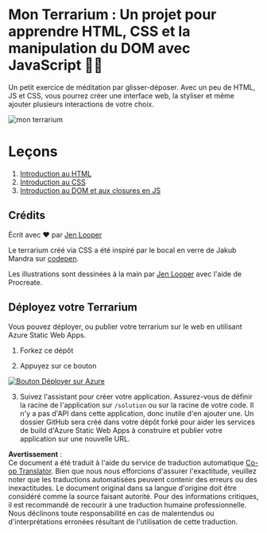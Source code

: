 <!--
CO_OP_TRANSLATOR_METADATA:
{
  "original_hash": "7965cd2bc5dc92ad888dc4c6ab2ab70a",
  "translation_date": "2025-08-23T22:23:34+00:00",
  "source_file": "3-terrarium/README.md",
  "language_code": "fr"
}
-->
# Mon Terrarium : Un projet pour apprendre HTML, CSS et la manipulation du DOM avec JavaScript 🌵🌱

Un petit exercice de méditation par glisser-déposer. Avec un peu de HTML, JS et CSS, vous pourrez créer une interface web, la styliser et même ajouter plusieurs interactions de votre choix.

![mon terrarium](../../../3-terrarium/images/screenshot_gray.png)

# Leçons

1. [Introduction au HTML](./1-intro-to-html/README.md)  
2. [Introduction au CSS](./2-intro-to-css/README.md)  
3. [Introduction au DOM et aux closures en JS](./3-intro-to-DOM-and-closures/README.md)  

## Crédits

Écrit avec ♥️ par [Jen Looper](https://www.twitter.com/jenlooper)  

Le terrarium créé via CSS a été inspiré par le bocal en verre de Jakub Mandra sur [codepen](https://codepen.io/Rotarepmi/pen/rjpNZY).  

Les illustrations sont dessinées à la main par [Jen Looper](http://jenlooper.com) avec l'aide de Procreate.  

## Déployez votre Terrarium

Vous pouvez déployer, ou publier votre terrarium sur le web en utilisant Azure Static Web Apps.  

1. Forkez ce dépôt  

2. Appuyez sur ce bouton  

[![Bouton Déployer sur Azure](https://aka.ms/deploytoazurebutton)](https://portal.azure.com/?feature.customportal=false&WT.mc_id=academic-77807-sagibbon#create/Microsoft.StaticApp)  

3. Suivez l'assistant pour créer votre application. Assurez-vous de définir la racine de l'application sur `/solution` ou sur la racine de votre code. Il n'y a pas d'API dans cette application, donc inutile d'en ajouter une. Un dossier GitHub sera créé dans votre dépôt forké pour aider les services de build d'Azure Static Web Apps à construire et publier votre application sur une nouvelle URL.  

**Avertissement** :  
Ce document a été traduit à l'aide du service de traduction automatique [Co-op Translator](https://github.com/Azure/co-op-translator). Bien que nous nous efforcions d'assurer l'exactitude, veuillez noter que les traductions automatisées peuvent contenir des erreurs ou des inexactitudes. Le document original dans sa langue d'origine doit être considéré comme la source faisant autorité. Pour des informations critiques, il est recommandé de recourir à une traduction humaine professionnelle. Nous déclinons toute responsabilité en cas de malentendus ou d'interprétations erronées résultant de l'utilisation de cette traduction.